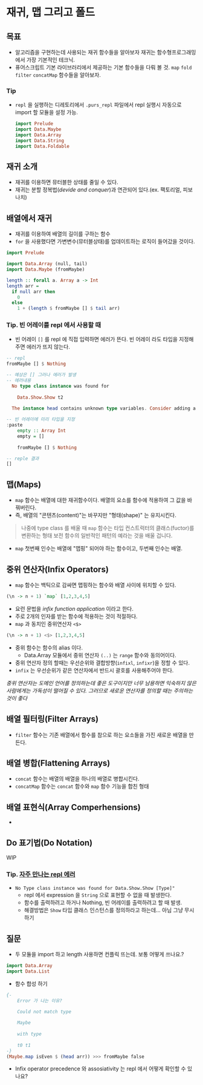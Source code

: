 # 재귀, 맵 그리고 폴드

## 목표
- 알고리즘을 구현하는데 사용되는 재귀 함수들을 알아보자
	재귀는 함수형프로그래밍에서 가장 기본적인 테크닉.
- 퓨어스크립트 기본 라이브러리에서 제공하는 기본 함수들을 다뤄 볼 것.
	`map` `fold` `filter` `concatMap`  함수들을 알아보자.

### Tip
- `repl` 을 실행하는 디레토리에서 `.purs_repl`  파일에서  repl 실행시 자동으로 import 할 모듈을 설정 가능.
	```PureScript
	import Prelude
	import Data.Maybe 
	import Data.Array
	import Data.String
	import Data.Foldable
	```

## 재귀 소개
- 재귀를 이용하면 뮤터블한 상태를 줄일 수 있다.
- 재귀는 분할 정복법(*devide and conquer*)과 연관되어 있다.(ex. 팩토리얼, 피보나치)

## 배열에서 재귀
- 재귀를 이용하여 배열의 길이를 구하는 함수
- `for` 을 사용했다면 가변변수(뮤터블상태)를 업데이트하는 로직이 들어갔을 것이다.
```PureScript
import Prelude

import Data.Array (null, tail)
import Data.Maybe (fromMaybe)

length :: forall a. Array a -> Int
length arr =
  if null arr then
	0
  else
	1 + (length $ fromMaybe [] $ tail arr)
```

### Tip. 빈 어레이를 repl 에서 사용할 때
- 빈 어레이 `[]` 를 repl 에 직접 입력하면 에러가 뜬다. 빈 어레이 라도 타입을 지정해주면 에러가 뜨지 않는다.
```PureScript
-- repl
fromMaybe [] $ Nothing 

-- 예상은 [] 그러나 에러가 발생
-- 에러내용
  No type class instance was found for
					 
	Data.Show.Show t2
					 
  The instance head contains unknown type variables. Consider adding a type annotation.

-- 빈 어레이에 미리 타입을 지정
:paste
	empty :: Array Int
	empty = []
	
	fromMaybe [] $ Nothing

-- reple 결과
[]
```

## 맵(Maps)
- `map` 함수는 배열에 대한 재귀함수이다. 배열의 요소를 함수에 적용하여 그 값을 바꿔버린다.
- 즉, 배열의 "콘텐츠(content)"는 바꾸지만 "형태(shape)" 는 유지시킨다.

> 나중에 type class 를 배울 때 `map` 함수는 타입 컨스트럭터의 클래스(fuctor)를 변환하는 형태 보전 함수의 일반적인 패턴의 예라는 것을 배울 겁니다.
- `map` 첫번째 인수는 배열에 "맵핑" 되어야 하는 함수이고, 두번째 인수는 배열.

## 중위 연산자(Infix Operators)
- `map` 함수는 백틱으로 감싸면 맵핑하는 함수와 배열 사이에 위치할 수 있다.
```PureScript
(\n -> n + 1) `map` [1,2,3,4,5]
```
- 요런 문법을 *infix function application* 이라고 한다.
- 주로 2개의 인자를 받는 함수에 적용하는 것이 적절하다.
- `map` 과 동치인 중위연산자 `<$>` 
```PureScript
(\n -> n + 1) <$> [1,2,3,4,5]
```
- 중위 함수는 함수의 alias 이다.
	- Data.Array 모듈에서 중위 연산자 `(..)`  는 `range` 함수와 동의어이다.
- 중위 연산자 정의 할때는 우선순위와 결합방향(`infixl`, `infixr`)을 정할 수 있다.
- `infix`  는 우선순위가 같은 연산자에서 반드시 괄호를 사용해주어야 한다.
	
*중위 연산자는 도메인 언어를 정의하는데 좋은  도구이지만 너무 남용하면 익숙하지 않은 사람에게는 가독성이 떨어질 수 있다. 그러므로 새로운 연산자를 정의할 때는 주의하는 것이 좋다*

## 배열 필터링(Filter Arrays)
- `filter`  함수는 기존 배열에서 함수를 참으로 하는 요소들을 가진 새로운 배열을 만든다.

## 배열 병합(Flattening Arrays)
- `concat`  함수는 배열의 배열을 하나의 배열로 병합시킨다.
- `concatMap` 함수는 `concat`  함수와 `map` 함수 기능을 합친 형태

## 배열 표현식(Array Comperhensions)
  -

## Do 표기법(Do Notation)
WIP


### Tip. [자주 만나는 repl 에러](https://jordanmartinez.github.io/purescript-jordans-reference-site/content/01-Getting-Started/05-The-REPL.html#possible-outputted-repl-errors)
- `No Type class instance was found for Data.Show.Show [Type]"`
	- repl 에서 expression 을 `String` 으로 표현할 수 없을 때 발생한다.
	- 함수를 출력하려고 하거나 Nothing, 빈 어레이를 출력하려고 할 때 발생.
	- 해결방법은 `Show`  타입 클래스 인스턴스를 정의하라고 하는데... 아님 그냥 무시하기
	
	
## 질문
- 두 모듈을 import 하고 length 사용하면 컨플릭 뜨는데. 보통 어떻게 쓰나요.? 
```PureScript
import Data.Array 
import Data.List 
```
- 함수 합성 하기
```PureScript
{-
	Error 가 나는 이유? 

	Could not match type  
  
	Maybe  
	  
	with type  
	  
	t0 t1
-}
(Maybe.map isEven $ (head arr)) >>> fromMaybe false 
```
- Infix operator precedence 와 assosiativity 는 repl 에서 어떻게 확인할 수 있나요?



